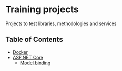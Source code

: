 # Training projects

Projects to test libraries, methodologies and services

## Table of Contents

- [Docker](https://github.com/KCzaplicki/training/tree/main/Docker)
- [ASP.NET Core]()
  - [Model binding]()
